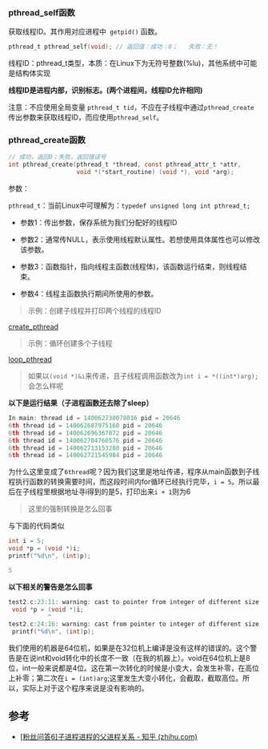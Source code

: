 ### pthread_self函数

获取线程ID。其作用对应进程中` getpid()` 函数。

```C
pthread_t pthread_self(void); // 返回值：成功：0；   失败：无！
```

线程ID：pthread_t类型，本质：在Linux下为无符号整数(%lu)，其他系统中可能是结构体实现

**线程ID是进程内部，识别标志。(两个进程间，线程ID允许相同)**

注意：不应使用全局变量 `pthread_t tid`，不应在子线程中通过`pthread_create`传出参数来获取线程ID，而应使用`pthread_self`。

### pthread_create函数

```C
// 成功，返回0；失败，返回错误号
int pthread_create(pthread_t *thread, const pthread_attr_t *attr, 
                   void *(*start_routine) (void *), void *arg);
```

参数：  

​     `pthread_t`：当前Linux中可理解为：`typedef unsigned long int pthread_t;`

- 参数1：传出参数，保存系统为我们分配好的线程ID

- 参数2：通常传NULL，表示使用线程默认属性。若想使用具体属性也可以修改该参数。

- 参数3：函数指针，指向线程主函数(线程体)，该函数运行结束，则线程结束。

- 参数4：线程主函数执行期间所使用的参数。

> 示例：创建子线程并打印两个线程的线程ID

[create_pthread](./code/create_pthread.md)

> 示例：循环创建多个子线程

[loop_pthread](./code/loop_pthread.md)

> 如果以`(void *)&i`来传递，且子线程调用函数改为`int i = *((int*)arg);`会怎么样呢

**以下是运行结果（子进程函数还去除了sleep）**

```C
In main: thread id = 140062730078016 pid = 20646
6th thread id = 140062687975168 pid = 20646
6th thread id = 140062696367872 pid = 20646
6th thread id = 140062704760576 pid = 20646
6th thread id = 140062713153280 pid = 20646
6th thread id = 140062721545984 pid = 20646
```

为什么这里变成了`6thread`呢？因为我们这里是地址传递，程序从main函数到子线程执行函数的转换需要时间，而这段时间内for循环已经执行完毕，`i = 5`。所以最后在子线程里根据地址寻i得到的是5，打印出来`i + 1`则为6

> 这里的强制转换是怎么回事

与下面的代码类似

```C
int i = 5;
void *p = (void *)i;
printf("%d\n", (int)p);
```

```C
5
```

**以下相关的警告是怎么回事**

```C
test2.c:23:11: warning: cast to pointer from integer of different size [-Wint-to-pointer-cast]
 void *p = (void *)i;
           ^
test2.c:24:16: warning: cast from pointer to integer of different size [-Wpointer-to-int-cast]
 printf("%d\n", (int)p);
```

我们使用的机器是64位机，如果是在32位机上编译是没有这样的错误的。这个警告是在说int和void转化中的长度不一致（在我的机器上）。void在64位机上是8位，int一般来说都是4位。这在第一次转化的时候是小变大，会发生补零，在高位上补零；第二次在`i = (int)arg`;这里发生大变小转化，会截取，截取高位。所以，实际上对于这个程序来说是没有影响的。

## 参考

- [[粉丝问答6\]子进程进程的父进程关系 - 知乎 (zhihu.com)](https://zhuanlan.zhihu.com/p/337169038)


